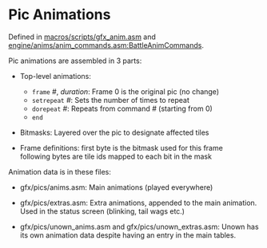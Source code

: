 # Pic Animations

Defined in [macros/scripts/gfx_anim.asm](/macros/scripts/gfx_anim.asm) and [engine/anims/anim_commands.asm:BattleAnimCommands](/engine/anims/anim_commands.asm).


Pic animations are assembled in 3 parts:

- Top-level animations:
   - `frame` *#*, *duration*: Frame 0 is the original pic (no change)
   - `setrepeat` *#*: Sets the number of times to repeat
   - `dorepeat` *#*: Repeats from command *#* (starting from 0)
   - `end`

- Bitmasks:
  Layered over the pic to designate affected tiles

- Frame definitions:
  first byte is the bitmask used for this frame  
  following bytes are tile ids mapped to each bit in the mask

Animation data is in these files:

- gfx/pics/anims.asm:
  Main animations (played everywhere)

- gfx/pics/extras.asm:
  Extra animations, appended to the main animation.  
  Used in the status screen (blinking, tail wags etc.)

- gfx/pics/unown_anims.asm and gfx/pics/unown_extras.asm:
  Unown has its own animation data despite having an entry in the main tables.
